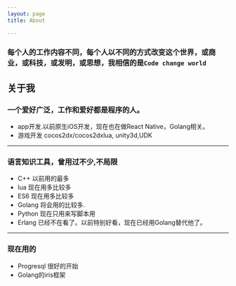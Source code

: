 ```yaml
---
layout: page 
title: About

---
```


### 每个人的工作内容不同，每个人以不同的方式改变这个世界，或商业，或科技，或发明，或思想，我相信的是`Code change world`

关于我
------

### 一个爱好广泛，工作和爱好都是程序的人。
* app开发.以前原生iOS开发，现在也在做React Native，Golang相关。
* 游戏开发 cocos2dx/cocos2dxlua, unity3d,UDK

---

### 语言知识工具，曾用过不少,不局限
* C++ 以前用的最多
* lua 现在用多比较多
* ES6 现在用多比较多
* Golang 将会用的比较多.
* Python 现在只用来写脚本用
* Erlang 已经不在看了。以前特别好看，现在已经用Golang替代他了。

---

### 现在用的
 * Progresql 很好的开始
 * Golang的iris框架

 

